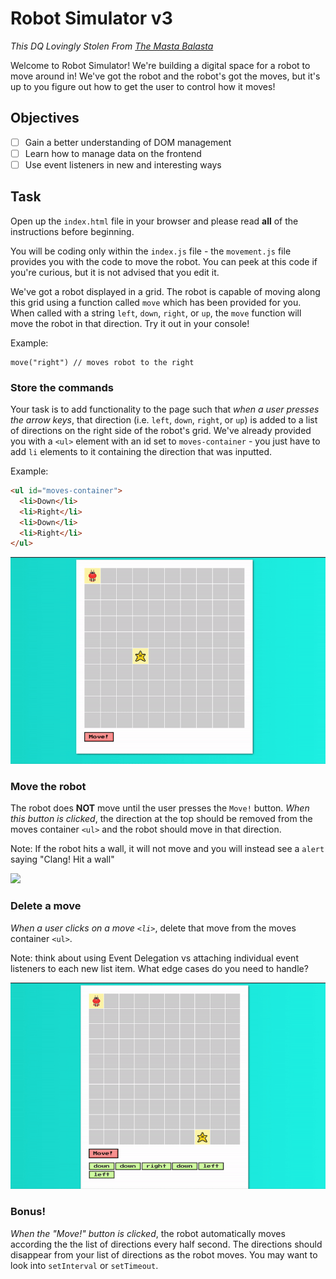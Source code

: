 Robot Simulator v3
================
*This DQ Lovingly Stolen From [The Masta Balasta](https://github.com/sbal13)*

Welcome to Robot Simulator! We're building a digital space for a robot to move around in! We've got the robot and the robot's got the moves, but it's up to you figure out how to get the user to control how it moves!

## Objectives
- [ ] Gain a better understanding of DOM management
- [ ] Learn how to manage data on the frontend
- [ ] Use event listeners in new and interesting ways

## Task

Open up the `index.html` file in your browser and please read **all** of the instructions before beginning. 

You will be coding only within the `index.js` file - the `movement.js` file provides you with the code to move the robot. You can peek at this code if you're curious, but it is not advised that you edit it.

We've got a robot displayed in a grid. The robot is capable of moving along this grid using a function called `move` which has been provided for you. When called with a string `left`, `down`, `right`, or `up`, the `move` function will move the robot in that direction. Try it out in your console! 

Example: 
```
move("right") // moves robot to the right
```

### Store the commands

Your task is to add functionality to the page such that _when a user presses the arrow keys_, that direction (i.e. `left`, `down`, `right`, or `up`) is added to a list of directions on the right side of the robot's grid. We've already provided you with a `<ul>` element with an id set to `moves-container` - you just have to add `li` elements to it containing the direction that was inputted.

Example:

```html
<ul id="moves-container">
  <li>Down</li>
  <li>Right</li>
  <li>Down</li>
  <li>Right</li>
</ul>
```

![](robot_simulator_storing_moves.gif)

### Move the robot

The robot does **NOT** move until the user presses the `Move!` button. _When this button is clicked_, the direction at the top should be removed from the moves container `<ul>` and the robot should move in that direction. 

Note: If the robot hits a wall, it will not move and you will instead see a `alert` saying "Clang! Hit a wall"

![](robot_simulator_moving.gif)

### Delete a move

_When a user clicks on a move `<li>`_, delete that move from the moves container `<ul>`.

Note: think about using Event Delegation vs attaching individual event listeners to each new list item. What edge cases do you need to handle?

![](robot_simulator_delete.gif)


### Bonus!

_When the "Move!" button is clicked_, the robot automatically moves according the the list of directions every half second. The directions should disappear from your list of directions as the robot moves. You may want to look into `setInterval`  or `setTimeout`.
